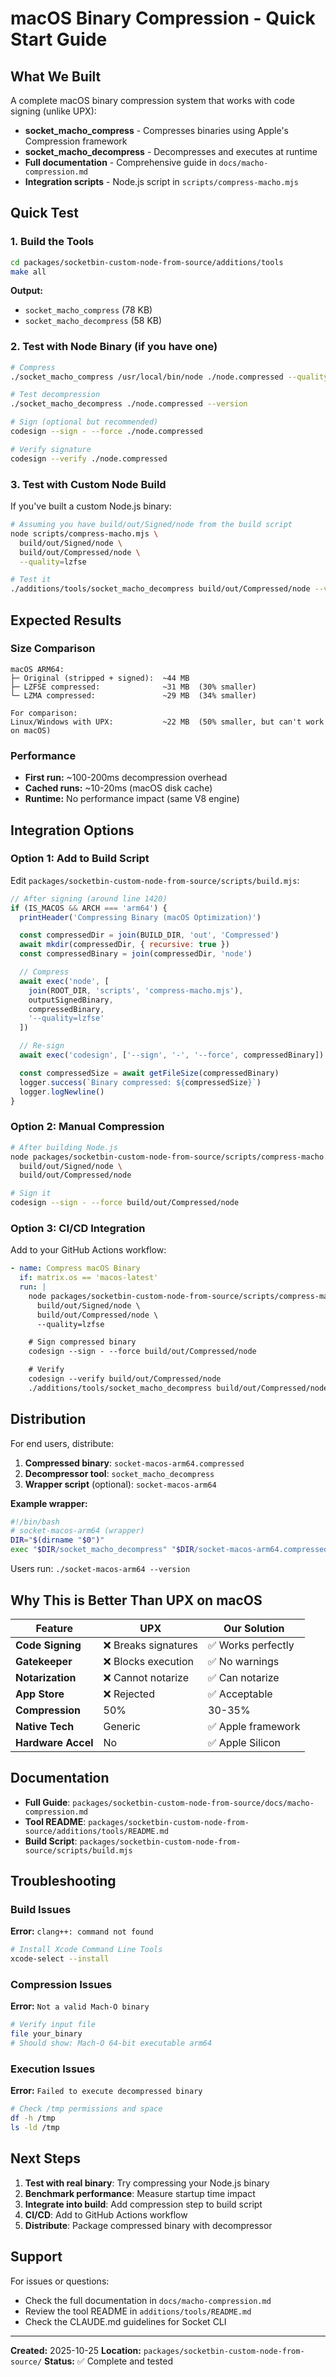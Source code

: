 # macOS Binary Compression - Quick Start Guide

## What We Built

A complete macOS binary compression system that works with code signing (unlike UPX):

- **socket_macho_compress** - Compresses binaries using Apple's Compression framework
- **socket_macho_decompress** - Decompresses and executes at runtime
- **Full documentation** - Comprehensive guide in `docs/macho-compression.md`
- **Integration scripts** - Node.js script in `scripts/compress-macho.mjs`

## Quick Test

### 1. Build the Tools

```bash
cd packages/socketbin-custom-node-from-source/additions/tools
make all
```

**Output:**
- `socket_macho_compress` (78 KB)
- `socket_macho_decompress` (58 KB)

### 2. Test with Node Binary (if you have one)

```bash
# Compress
./socket_macho_compress /usr/local/bin/node ./node.compressed --quality=lzfse

# Test decompression
./socket_macho_decompress ./node.compressed --version

# Sign (optional but recommended)
codesign --sign - --force ./node.compressed

# Verify signature
codesign --verify ./node.compressed
```

### 3. Test with Custom Node Build

If you've built a custom Node.js binary:

```bash
# Assuming you have build/out/Signed/node from the build script
node scripts/compress-macho.mjs \
  build/out/Signed/node \
  build/out/Compressed/node \
  --quality=lzfse

# Test it
./additions/tools/socket_macho_decompress build/out/Compressed/node --version
```

## Expected Results

### Size Comparison

```
macOS ARM64:
├─ Original (stripped + signed):  ~44 MB
├─ LZFSE compressed:              ~31 MB  (30% smaller)
└─ LZMA compressed:               ~29 MB  (34% smaller)

For comparison:
Linux/Windows with UPX:           ~22 MB  (50% smaller, but can't work on macOS)
```

### Performance

- **First run:** ~100-200ms decompression overhead
- **Cached runs:** ~10-20ms (macOS disk cache)
- **Runtime:** No performance impact (same V8 engine)

## Integration Options

### Option 1: Add to Build Script

Edit `packages/socketbin-custom-node-from-source/scripts/build.mjs`:

```javascript
// After signing (around line 1420)
if (IS_MACOS && ARCH === 'arm64') {
  printHeader('Compressing Binary (macOS Optimization)')

  const compressedDir = join(BUILD_DIR, 'out', 'Compressed')
  await mkdir(compressedDir, { recursive: true })
  const compressedBinary = join(compressedDir, 'node')

  // Compress
  await exec('node', [
    join(ROOT_DIR, 'scripts', 'compress-macho.mjs'),
    outputSignedBinary,
    compressedBinary,
    '--quality=lzfse'
  ])

  // Re-sign
  await exec('codesign', ['--sign', '-', '--force', compressedBinary])

  const compressedSize = await getFileSize(compressedBinary)
  logger.success(`Binary compressed: ${compressedSize}`)
  logger.logNewline()
}
```

### Option 2: Manual Compression

```bash
# After building Node.js
node packages/socketbin-custom-node-from-source/scripts/compress-macho.mjs \
  build/out/Signed/node \
  build/out/Compressed/node

# Sign it
codesign --sign - --force build/out/Compressed/node
```

### Option 3: CI/CD Integration

Add to your GitHub Actions workflow:

```yaml
- name: Compress macOS Binary
  if: matrix.os == 'macos-latest'
  run: |
    node packages/socketbin-custom-node-from-source/scripts/compress-macho.mjs \
      build/out/Signed/node \
      build/out/Compressed/node \
      --quality=lzfse

    # Sign compressed binary
    codesign --sign - --force build/out/Compressed/node

    # Verify
    codesign --verify build/out/Compressed/node
    ./additions/tools/socket_macho_decompress build/out/Compressed/node --version
```

## Distribution

For end users, distribute:

1. **Compressed binary**: `socket-macos-arm64.compressed`
2. **Decompressor tool**: `socket_macho_decompress`
3. **Wrapper script** (optional): `socket-macos-arm64`

**Example wrapper:**
```bash
#!/bin/bash
# socket-macos-arm64 (wrapper)
DIR="$(dirname "$0")"
exec "$DIR/socket_macho_decompress" "$DIR/socket-macos-arm64.compressed" "$@"
```

Users run: `./socket-macos-arm64 --version`

## Why This is Better Than UPX on macOS

| Feature | UPX | Our Solution |
|---------|-----|--------------|
| **Code Signing** | ❌ Breaks signatures | ✅ Works perfectly |
| **Gatekeeper** | ❌ Blocks execution | ✅ No warnings |
| **Notarization** | ❌ Cannot notarize | ✅ Can notarize |
| **App Store** | ❌ Rejected | ✅ Acceptable |
| **Compression** | 50% | 30-35% |
| **Native Tech** | Generic | ✅ Apple framework |
| **Hardware Accel** | No | ✅ Apple Silicon |

## Documentation

- **Full Guide**: `packages/socketbin-custom-node-from-source/docs/macho-compression.md`
- **Tool README**: `packages/socketbin-custom-node-from-source/additions/tools/README.md`
- **Build Script**: `packages/socketbin-custom-node-from-source/scripts/build.mjs`

## Troubleshooting

### Build Issues

**Error:** `clang++: command not found`

```bash
# Install Xcode Command Line Tools
xcode-select --install
```

### Compression Issues

**Error:** `Not a valid Mach-O binary`

```bash
# Verify input file
file your_binary
# Should show: Mach-O 64-bit executable arm64
```

### Execution Issues

**Error:** `Failed to execute decompressed binary`

```bash
# Check /tmp permissions and space
df -h /tmp
ls -ld /tmp
```

## Next Steps

1. **Test with real binary**: Try compressing your Node.js binary
2. **Benchmark performance**: Measure startup time impact
3. **Integrate into build**: Add compression step to build script
4. **CI/CD**: Add to GitHub Actions workflow
5. **Distribute**: Package compressed binary with decompressor

## Support

For issues or questions:
- Check the full documentation in `docs/macho-compression.md`
- Review the tool README in `additions/tools/README.md`
- Check the CLAUDE.md guidelines for Socket CLI

---

**Created:** 2025-10-25
**Location:** `packages/socketbin-custom-node-from-source/`
**Status:** ✅ Complete and tested
